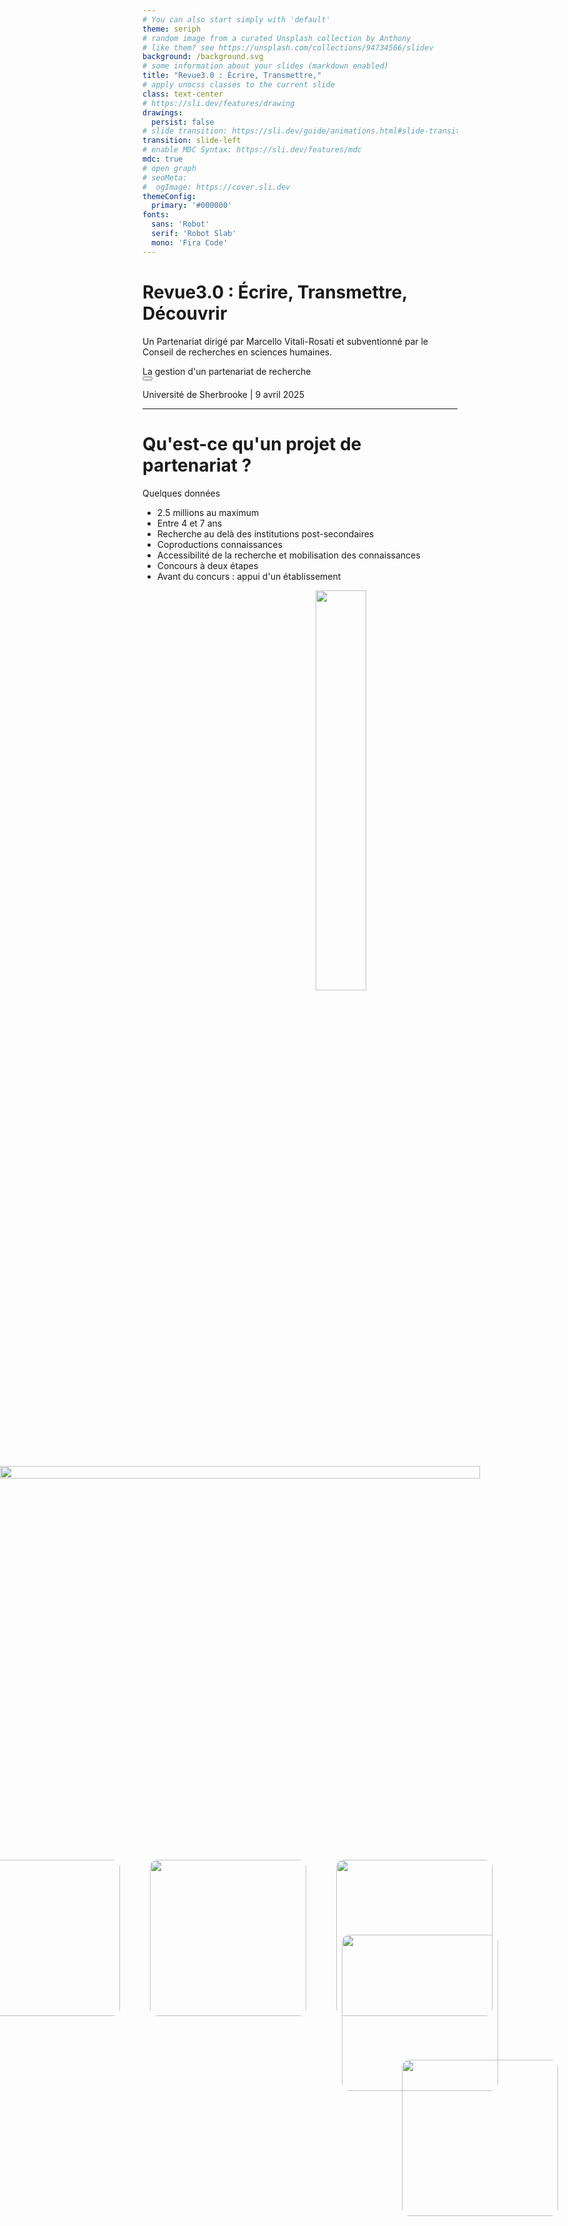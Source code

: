 ```yaml
---
# You can also start simply with 'default'
theme: seriph
# random image from a curated Unsplash collection by Anthony
# like them? see https://unsplash.com/collections/94734566/slidev
background: /background.svg
# some information about your slides (markdown enabled)
title: "Revue3.0 : Écrire, Transmettre,"
# apply unocss classes to the current slide
class: text-center
# https://sli.dev/features/drawing
drawings:
  persist: false
# slide transition: https://sli.dev/guide/animations.html#slide-transitions
transition: slide-left
# enable MDC Syntax: https://sli.dev/features/mdc
mdc: true
# open graph
# seoMeta:
#  ogImage: https://cover.sli.dev
themeConfig:
  primary: '#000000'
fonts:
  sans: 'Robot'
  serif: 'Robot Slab'
  mono: 'Fira Code'
---
```


# Revue3.0 : Écrire, Transmettre, Découvrir

Un Partenariat dirigé par Marcello Vitali-Rosati et subventionné par le Conseil de recherches en sciences humaines.

<div @click="$slidev.nav.next" class="mt-12 py-1" hover:bg="white op-10">
  La gestion d'un partenariat de recherche <carbon:arrow-right />
</div>

<div class="abs-br m-6 text-xl">
  <button @click="$slidev.nav.openInEditor()" title="Open in Editor" class="slidev-icon-btn">
    <carbon:edit />
  </button>
  <a href="https://github.com/giuliaferretti12/dall" target="_blank" class="slidev-icon-btn">
    <carbon:logo-github />
  </a>
</div>

Université de Sherbrooke | 9 avril 2025

<!--

-->

---

# Qu'est-ce qu'un projet de partenariat ?

Quelques données

- 2.5 millions au maximum
- Entre 4 et 7 ans
- Recherche au delà des institutions post-secondaires
- Coproductions connaissances
- Accessibilité de la recherche et mobilisation des connaissances
- Concours à deux étapes
- Avant du concurs : appui d'un établissement

<div style="position: relative; width: 100%; height: 100vh;">
    <img src="/crsh-logo.jpeg" style="position: absolute; width: 40%; height: auto; left: 55%; top: 0%;" />
</div>

---
layout: image-right
image: equipe.png
---

# Notre partenariat

Quelques données

- 25 co-chercheur.e.s
- 22 partenaires
- Équipe basée à l'Université de Montréal

<!--
You can have `style` tag in markdown to override the style for the current page.
Learn more: https://sli.dev/features/slide-scope-style
-->

<!--
Here is another comment.
-->
---
layout: center
---

# Tout a commencé avec...

Espace numérique = écriture

[https://www.ecrituresnumeriques.ca/fr](https://www.ecrituresnumeriques.ca/fr)

---
layout: cover
background: chaire.png
---



---
layout: cover
background: https://www.revue20.org/images/entete-p.jpg
---

# Revue2.0

## Développement de partenariat

[https://www.revue20.org/](https://www.revue20.org/)

---
layout: image-right
image: https://www.revue20.org/images/entete-p.jpg
---

# Revue2.0 

## Les objectifs

- Produire un modèle épistémologique pour les revues à l'époque du numérique

- Proposer un nouveau modèle éditorial pour les revues savantes en sciences humaines

<!--
**produire un modèle épistémologique pour les revues à l'époque du numérique**: retracer la mission historique des revues (voir comment celle-ci peut être remplie ou définie à l'époque du numérique) 
- e.g. changement du terme publication 
- problème de l'integration des revues dans un écosystème en évolution
- tâches pour rejoindre les **communautés savantes** sur le web

**proposer un nouveau modèle éditorial pour les revues savantes en sciences humaine**: 
- cahier de charges pour les acteurs de l'édition savante (pour assurer la pérennité et la visibilité des revues sur le web) => création d'outils et de protocoles mieux adaptés aux besoins des chercheurs et éditeurs
-->

---
layout: image-right
image: https://www.revue20.org/images/entete-p.jpg
---

# Les partenaires

- Érudit
- Open Editions
- Huma-Num
- Revue GyberGéo
- Revue Études Françaises
- Revue Intermédialités
- Revue Itinéraires
- Revue Mémoires du livre
- Revue Internationale de photolittérature

---
layout: image-right
image: https://www.revue20.org/images/entete-p.jpg
---

# Les Axes

- Axe Production
- Axe Diffusion
- Axe Agrégation


<!--Powered by [shiki-magic-move](https://shiki-magic-move.netlify.app/), Slidev supports animations across multiple code snippets.

Add multiple code blocks and wrap them with <code>````md magic-move</code> (four backticks) to enable the magic move. For example:

````md magic-move {lines: true}
```ts {*|2|*}
// step 1
const author = reactive({
  name: 'John Doe',
  books: [
    'Vue 2 - Advanced Guide',
    'Vue 3 - Basic Guide',
    'Vue 4 - The Mystery'
  ]
})
```

```ts {*|1-2|3-4|3-4,8}
// step 2
export default {
  data() {
    return {
      author: {
        name: 'John Doe',
        books: [
          'Vue 2 - Advanced Guide',
          'Vue 3 - Basic Guide',
          'Vue 4 - The Mystery'
        ]
      }
    }
  }
}
```

```ts
// step 3
export default {
  data: () => ({
    author: {
      name: 'John Doe',
      books: [
        'Vue 2 - Advanced Guide',
        'Vue 3 - Basic Guide',
        'Vue 4 - The Mystery'
      ]
    }
  })
}
```

Non-code blocks are ignored.

```vue
<!-- step 4 --
<script setup>
const author = {
  name: 'John Doe',
  books: [
    'Vue 2 - Advanced Guide',
    'Vue 3 - Basic Guide',
    'Vue 4 - The Mystery'
  ]
}
</script>
```
````
-->

---
layout: image-right
image: https://www.revue20.org/images/entete-p.jpg
---

# L'équipe de coordination

- Marcello-Vitali Rosati
- Nicolas Sauret
- Margot Mellet
- Antoine Fauchié

<!--
Marcello (et Enrico, etc.) : l'espace centrale dans la théorie de l'éditorialisation

Nicolas comme coordinateur du projet
- concept du protocol
- attention à la communauté

rileggi intro tesi per capirci meglio-->

---

# Théorie de l'éditorialisation

> L’éditorialisation est l’ensemble des dynamiques qui constituent l’espace numérique et qui permettent, à partir de cette constitution, l’émergence du sens. Ces dynamiques sont le résultat de forces et d’actions différentes qui déterminent après coup l’apparition et l’identification d’objets particuliers (personnes, communautés, algorithmes, plateformes…). 

Source : Pour une théorie de l’éditorialisation (Vitali-Rosati 2020)

<!--Tout objet, individu, collectivité n'existe que parce qu'il est modélisé, présenté et structuré dans l'espace numérique.

Toujours liées à des environnements techniques spécifiques (l'environnement numérique est prescriptif)

En ce sens, l’éditorialisation peut être pensée comme l’ensemble des conditions matérielles de médiation qui déterminent l’émergence d’un monde.-->
<div style="position: fixed; bottom: 10vh; left: 80%; transform: translateX(-50%); display: flex; gap: 3rem;">
<img src="/marcello.jpg" style="width: 250px; height: auto; border-radius: 12px;" />
</div>

---

# Communautés, pratiques, protocoles

- Protocoles éditoriales en tant que pratiques négociées et adoptées systématiquement par des communautés/collectifs spécifiques

- Protocoles reconfigurent les relations numériques.

Source : [https://these.nicolassauret.net/](https://these.nicolassauret.net/)

<div style="position: fixed; bottom: 15vh; left: 70%; transform: translateX(-50%); display: flex; gap: 3rem;">
<img src="/nicolas.jpg" style="width: 250px; height: auto; border-radius: 12px;" />
</div>

---
layout: image-right
image: calendrier.png
---

# Articulation du projet

Enjeu conversationnel : revue en tant que espace/outil pour mettre en place des conversations tout au long de la chaîne éditoriale

1. **Production des contenus** : technologies numériques - production de contenus - propositions de bonnes pratiques

2. **Validation des contenus** : technologies numériques - acceptation, citation, dialogue avec l'auteur

3. **Diffusion des contenus** : technologies numériques - accessibilité et visibilité des contenus scientifiques

---
layout: iframe-right
url: https://www.revue20.org/le-projet/experimentations/
---

# Livrables 
Prototypes, expérimentations et ateliers qui se poursuivent dans le cadre de Revue3.0

- Stylo (éditeur de texte sémantique)
  - Évaluation ouverte avec Hypothesis
  - Indexation par mots clés contrôlés
  - Chaînes de publications
- Analyse de gros corpus de revues
- Atelier de réflexion et travail autour du langage 

[https://www.revue20.org/le-projet/experimentations/](https://www.revue20.org/le-projet/experimentations/)

---

# Dispositifs de gestion

- 📍 Coordination montréalaise
- 🌐 Site internet comme vitrine-dispositif assurant la cohérence de la recherche
- 💬 Mattermost pour une communication plus fluide

<div style="position: fixed; bottom: 18vh; left: 38%; transform: translateX(-50%); display: flex; gap: 3rem;">
  <img src="/montreal.jpg" style="width: 250px; height: auto; border-radius: 12px;" />
  <img src="/revue20.png" style="width: 250px; height: auto; border-radius: 12px;" />
  <img src="/mattermost.png" style="width: 250px; height: auto; border-radius: 12px;" />
</div>

<!--
Gouvernance souple : la coordination assure à la fois le suivi direct et la gestion opérationnelle du projet.

Relations directes : la direction sollicite directement les partenaires et co-chercheur.e.s, ce qui favorise la fluidité des échanges.

Limites : cette souplesse peut toutefois poser des problèmes en cas de conflits, notamment en l’absence d’un système clair de légitimation ou de protection des décisions. La coordination générale doit ainsi justifier chaque décision prise, sans cadre formel qui en garantisse la validité.

Enjeux de **communication** : cruciaux pour le bon fonctionnement du projet (cf. les difficultés rencontrées avec CyberGéo).
-->

---
layout: iframe-right
url: https://revue30.org/
class: custom-iframe-content
---

# Revue.0

## Du prototype à la mise en œuvre à grande échelle

<!--ambition-->
- Multiplications des projets
- Pluralité des savoirs <!--questionnement des critères de scientificité d'une revue, à niveau de formats, contenus (cfr. recherche-création)-->
- Pluralité de formes de production, diffusion et légitimation de la connaissance
- Pour que les revues savantes puissent rester les protagonistes des savoirs de demain

---
layout: image-right
image: /background.svg
---

## Donc...

- La temporalité du projet s’étend au-delà de sa durée officielle
- Ramification et multiplication des projets
- Multiplication du nombre des partenaires et de co-chercheur.euse.s
- Une évolution constante de la composition de l'équipes, à tous les niveaux du projet

---
layout: two-cols
---

<div style="position: relative; padding: 2rem;">
  <div style="position: absolute; top: 0; left: 0; width: 100%; height: 100%; background-color: gray; opacity: 0.2; border-radius: 1rem; z-index: 0;"></div>
  <h1>Revue2.0</h1>
  <b>Production des contenus</b>
  <p><small>Quels sont les outils
d'écriture utilisés ? Comment ils façonnent-ils la pensée et l'argumentation
scientifique ?</small></p>
  <b>Validation des contenus</b>
  <p><small>Comment le processus de validation de connaissance est-il affecté – au plan épistémologique et institutionnel – par les technologies numériques ?</small></p>
  <b>Diffusion des contenus</b>
  <p><small>Comment les publications en ligne sont-elles rendues accessibles ? Comment leur confère-t-on de la visibilité ? Quels
publics lisent ces contenus ?</small></p>
  </div>

::right:: 

<div style="position: relative; padding: 2rem;">
  <div style="position: absolute; top: 0; left: 0; width: 100%; height: 100%; background-color: orange; opacity: 0.2; border-radius: 1rem; z-index: 0;"></div>

  <div style="position: relative; z-index: 1;">
    <h1>Revue3.0</h1>
    <b>Écrire</b>
    <p><small>Comment les formes matérielles d'écriture affectent-elle la pensée et la recherche ?</small></p>
    <b>Transmettre</b>
    <p><small>Comment les modes de circulation et de légitimation des contenus savants conditionnent-ils la pensée et la recherche ?</small></p>
    <b>Découvrir</b>
    <p><small>Comment les formes concrètes de lecture et d'appropriation des publications scientifique affectent-elles la pensée et la recherche ?</small></p>
  </div>
</div>

<!--
Écrire : 
Reprendre la main sur l'écrit ; repenser nos pratiques ; protocoles d'écriture et légitimité (IA?) ; le collectif

Transmettre : 
Circulation ; enrichissement sémantique ; transformation/traduction (incommensurabilité ?) ; web sémantique ; IEML

Découvrir : Découvrabilité (performativité du texte découvrable -- qui se présente même à qui ne le cherchait pas, néologisme propre du numérique) ; pratiques de révision ; pratiques d'annotation bibliographique ; la modélisation des actions/stratégies adoptées pour favoriser la découvrabilité des contenus.

De manière générale : De manière générale, on passe des enquêtes de terrain et prototypes (Revue2.0) aux grandes questions assumant le positionnement matérialiste de manière plus claire et radicale (Reve3.0).
-->
---
layout: center
---

# Vers le financement

Ce n’était pas un parcours sans détours...

---

# Le temps de « l' attente »

- Chaînes d'éditions, Single Source Publishing → Fabrique
- Modèles et des savoir → Enjeux d'équité, diversité, inclusion, décolonisation (EDID)
- LLMs, "IA" comme modélisation de l'intelligence
- Production de subalternes
- Pratiques de révision, remédiation
- Approches du nouveau matérialisme

<div style="position: fixed; top: 60%; left: 0; width: 80vw; height: auto; z-index: 9999;">
  <img src="/historique-demandes.png" style="width: 100%; height: 100%; object-fit: cover;" />
</div>

---

# L'évolution du projet face aux critiques du CRSH

## Question de rhétorique ?

S'agit-il d'un travail « utile » ? Caractère aléatoire de l'attribution des financements.

- **« La production d'outils, c'est pas de la recherche »**
  - Qu'est-ce que que une infrastructure de recherche ?
    - Selon le CRSH : Conditions préalables à la recherche
    - Selon Revue3.0 : Rôle des outils dans la détermination de savoir -- le savoir emerge de dispositifs matériels et déterminés

- **« Votre méthodologie n'est pas précise, les solutions techniques proposées ne sont pas originales »**
  - Le notre est un projet de recherche
    - Nous nous intéressons aux formes de modélisation du monde dans les environnements numériques
    - Les grands modèles de langage (LLM) sont des formes spécifiques de modélisation de l’intelligence

---

# L'évolution du projet face aux critiques du CRSH

## Question de fonds

- **« Votre engagement EDID n'est pas pris au sérieux »**
  - La diversité dans la composition actuelle de l'équipe 
  - Il n'existe pas un savoir, notre projet s'engage davantage à la remise en question des critères de scientificité, à la diversité des formes et formats de production de savoir

- **« Votre cadre théorique n'est pas assez développé, vous proposez une »**
  - Lien entre éditorialisation et nouveau matérialisme
  - Précisions sur notre positionnement épistémologique : un effort pour expliciter le lien entre pratique et recherche, expérimentation et théorie

---
layout: center
---

# Une fois le financement obtenu... faire le projet

---
layout: image-right
image: /background-3.svg
---

## Des axes aux projets

Faciliter les **fonctionnements** spécifiques des équipes de travail

Valoriser la **diversité** des contributions, intérêts, expertises

Valoriser la diversité de **modèles épistémologiques** des revues partenaires

> <small>Dans le cadre de l’édition scientifique, chaque outil, chaque plateforme, chaque protocole ou pratique véhiculent une vision du monde particulière. Il est essentiel de reconnaître et valoriser cette spécificité, que ce soit dans les compositions des équipes, les méthodes de travail, les systèmes de communication et d'archivage, etc.</small>

---
layout: iframe-right
url: https://baserow.ecrituresnumeriques.ca/form/jsFu69p4JYhZtzcJisO4nAVja2OgLwRkdqxM32a7_v0
---

# Projets formels : non plus des prototypes

<small>Face à cette multiplication, les prototypes ont laissé place à des projets, _définis formellement_ selon les critères suivants :</small>

- <small>Au moins un partenaire externe et deux co-chercheurs</small>
- <small>Au moins un axe de recherche spécifique</small>
- <small>Chaque projet doit produire au minimum :</small>
  - <small>Un livrable technique</small>
  - <small>Deux livrables d'ordre théorique</small>
- <small> Un **formulaire** pour proposer des nouveaux projets</small> →


Mais, **Dans la pratique...**

---

| **Axe 1 Écrire** | **Axe 2 Transmettre** | **Axe 3 Découvrir** | **Transversaux** |
|--------------|-------------------|-----------------|----------|
| Suggestion automatique de références bibliographiques | Modélisation des revisions | Protocoles annotations Sens Public |  Refonte métadonnées Stylo |
| Référentiel des flux éditoriaux | Expérimentations avec IEML dans Stylo/ Isidore | Modélisation du site | Export Stylo (sites revues) |
| Pink my Stylo | Création automatique d'un contexte sémantique dans les articles Stylo | Révision bibliographique avec IA | Export Imaginations |
| Expérimentations avec Cosma | | | Modélisation du site Revue3.0 |

<!--
À partir des projets pilotes menés dans le cadre de Revue3.0

- Édition avec Stylo
- Indexation de mots clés
- évaluation ouverte (cfr. Thèse de Nicolas)

1. Tous les projets ne s’inscrivent pas naturellement dans un axe de recherche.
2. Il ne s’agit pas d’un simple problème d’alignement entre projets et axes,
mais plutôt d’un décalage entre les intérêts de recherche des responsables d’axes et la nature même de certains projets.
3. Cela concerne en particulier les projets issus de Revue2.0, notamment ceux autour de l’outil Stylo.
-->
---
layout: center
---

# Au-delà des livrables : Groupes de travail

Modification survenue progressivement, à partir des rencontres avec les membres du partenariat.

<div style="position: relative; padding: 2rem;">
  <div style="position: absolute; top: 0; left: 0; width: 100%; height: 100%; background-color: blue; opacity: 0.2; border-radius: 1rem; z-index: 0;"></div>
<div v-click>
  <h2>À la suite de la <a href="https://revue30.org/documents/compte-rendu-premieree-assemblee-pleiniere/" target="_blank">première réunion plénière du partenariat</a></h2>
  <p>🤖 Atelier « Recherche, édition et IA »</p>
</div>

<br>

<div v-click>
  <h2>En réaction à la <a href="https://revue30.org/documents/rencontre-large-revues/" target="_blank">rencontre large des revues</a></h2>
  <p>🌎 Groupe de travail sur les enjeux de décolonisation du savoir</p>
  <p>✍️ Groupe de travail sur la visibilité des évaluateur·ice·s</p>
  <p>🎨 Groupe de travail sur les formes et formats de la recherche</p>
</div>
</div>

<!--Dopo il lancio del partenariato : è emersa la preoccupazione dei membri nei confronti dell'impatto di metodi computazionali per la produzione di conoscenze. 

Durante l'incontro delle riviste, ci siamo trovati di fronte a 3 esigenze fondamentali delle riviste
1. la difficoltà di "accettare" delle proposte scientifiche di persone provenienti dal Sud del mondo/di dottorandi/o da milieux non accademici (come nel caso degli ingegneri di ricerca in Francia)  => rimettere piuttosto in questione i nostri termini di scientificità => glossario per osservare in che modo certi termini (come quello di pubblicazione, sapere, etc.) sono definiti all'interno del sud del mondo => obiettivo di includere nella riflessione delle riviste che provengono dal Sud Globale

2. la difficoltà di trovare "évaluateurs" per le riviste in scienze umane: si tratta di un tipo di compito poco valorizzato nel milieux de la recherche : 
riflessioni sul ruolo che tali valutatori apportano alla conoscenza.
=> stato dell'arte sulle riflessioni sul tema
=> una serie di conversazioni con gli evaluateurs
=> una serie di atelier con le riviste per parlare della questione
=> un sito/documento che raccoglie qualche cosiglio/bonnes pratiques et le risorse bibliografiche

3. la difficoltà di trovare finanziamenti per delle riviste che adottano forme di pubblicazioni che non rispecchiano i criteri di scientificità del CRSH (come nel caso di MuseMedusa) => progetto per dopo
-->

---
layout: section
---

# Maintenir la cohérence face à la multiplication

## Centralisation ?

---
layout: two-cols
---

# Enjeux

<div style="position: relative; padding: 2rem;">
<ol>
  <li><span style="background-color: #A6C8FF; padding: 0.2em; border-radius: 5px;">Visibilité, valorisation, découvrabilité</span></li> <!-- blu pastello pallido -->
  <li><span style="background-color: #F9E59F; padding: 0.2em; border-radius: 5px;">Cohérence de la recherche</span></li> <!-- giallo pastello pallido -->
  <li><span style="background-color: #F7A7A7; padding: 0.2em; border-radius: 5px;">Documentation et archivage</span></li> <!-- rosso pastello pallido -->
  <li><span style="background-color: #A6E1A1; padding: 0.2em; border-radius: 5px;">Information des membres</span></li> <!-- verde pastello pallido -->
  <li><span style="background-color: #A1D8D8; padding: 0.2em; border-radius: 5px;">Espaces de discussion</span></li> <!-- verde acqua pastello pallido -->
  <li><span style="background-color: #D3A9F7; padding: 0.2em; border-radius: 5px;">Connaissance des activités et intérêts de recherche des autres membres</span></li> <!-- viola pastello pallido -->
</ol>
</div>

::right::

# Dispositifs

<div style="position: relative; padding: 2rem;">
<ul>
  <li>Site du projet : <span style="background-color: #A6C8FF; padding: 0.2em; border-radius: 5px;">1</span> <span style="background-color: #F9E59F; padding: 0.2em; border-radius: 5px;">2</span> <span style="background-color: #F7A7A7; padding: 0.2em; border-radius: 5px;">3</span> <span style="background-color: #A6E1A1; padding: 0.2em; border-radius: 5px;">4</span></li> 
  <li>Discourse : <span style="background-color: #A6C8FF; padding: 0.2em; border-radius: 5px;">1</span> <span style="background-color: #A1D8D8; padding: 0.2em; border-radius: 5px;">5</span></li>
  <li>Liste de diffusion<!--newsletter + formulaire pour les membres--> : <span style="background-color: #A6E1A1; padding: 0.2em; border-radius: 5px;">4</span> <span style="background-color: #A1D8D8; padding: 0.2em; border-radius: 5px;">5</span> <span style="background-color: #D3A9F7; padding: 0.2em; border-radius: 5px;">6</span></li> <!-- rosso pastello pallido -->
  <li>Mattermost : <span style="background-color: #A1D8D8; padding: 0.2em; border-radius: 5px;">5</span></li> <!-- seulement pour les membres de l'équipe de coordination de l'UdeM, système utilisé dans le cadre de la CRCEN-->
  <li>GitLab : <span style="background-color: #F9E59F; padding: 0.2em; border-radius: 5px;">2</span> <span style="background-color: #F7A7A7; padding: 0.2em; border-radius: 5px;">3</span></li> <!-- verde acqua pastello pallido -->
  <li>Zotero : <span style="background-color: #F7A7A7; padding: 0.2em; border-radius: 5px;">3</span> <span style="background-color: #D3A9F7; padding: 0.2em; border-radius: 5px;">6</span></li> <!-- publications accéssibles via le site -->
</ul>
</div>


<!--
Aussi : chaque projet peut prévoir un système propre en interne
-->

---

## Gouvernance
Un dispositif organisationnel

<div style="display: flex; justify-content: center; align-items: center; height: 64vh; position: relative;">
  <img src="/gouvernance.png" style="max-width: 90%; height: auto; border-radius: 12px;" />
</div>

---
layout: section
---

# Gouvernance -- dans la pratique...

---
layout: image-left
image: /background-4.svg
---

# Coordination des projets ou de GT

- Unité fondamentale : projets
- Chaque projet à un coordinateur qui fait le point entre la coordination générale et les responsables d'axe
- Production de rapport de projet
- Fiche de poste en train d'être produite

<!--tâches concrètes, pour responsabiliser la personne : moment de la rédaction du rapport est un moment de clarification de son rôle auprès des directeurs d'axe et des autres membres du projet ; important également pour la documentation-->

---
layout: image-left
image: /background-3.svg
---

# Direction d'axe

- Important pour la cohérence du projet 
- Fonction « politique »
- Production de rapports d'axe
- Fiche de poste en train d'être produite

---
layout: image-left
image: /background.svg
---

## Comité exécutif

- 1 representant·e par axe, 1 representant·e des étudiant·e·s, un represent·e des partenaires, directeur, coordination générale
- Rencontre au moins 3 fois par an (dont au moins une fois avant la réunion plénière)
- Discussions sont à l'origine d'un rapport global du partenariat

---
layout: image-left
image: /background-2.svg
---

## Comité scientifique

- Organe consultatif
- Exprime ses opinions par rapport aux rapports global du partenariat

---
layout: image-left
image: /background-3.svg
---

## Assembée plénière

- Une fois par an
- Participée par tous les membres du projet
- Validation du budget
- Validation du calendrier de l'année
- Nouvelles propositions
- Vitrine et occasion de rencontre/nouvelle collaborations
<!--Esapce pour présenter les activités du partenariat (projets, GT, conférences, etc.), espace pour écouter les revues, espace pour table ronde sur des tématiques EDI et d'autres thématiques proposées par le chercheur·euse·s, moment pour un atelier technique/bricolage sur les formats de balisage/chaînes éditoriales, -->

---
layout: image-left
image: /background-4.svg
---

## Comité formation et diffusion

- Calendrier des activités de formation 
- Calendrier des activités de diffusion

## Comité EDID

- Charte EDID
- Groupes de travail
- Ateliers et tables rondes

---
layout: image-left
image: /background-2.svg
---

## Les défis 

- Archivage/pérennisation des outils/plateformes/documentation produites <!--formats de texte brut-->
- Mutabilité de l'équipe de coordination et des équipes à la direction de nos partenaires
- Assurer activités et rencontres à distance, dans un monde où les messages et les courriels sont surchargés
- Clarifier les rôles de chacun·e, ainsi que le lien entre ces rôles, la recherche générale du partenariat et des projets spécifiques

---
layout: cover
background: /background.svg
---

# Merci !

---

# Components

<div grid="~ cols-2 gap-4">
<div>

You can use Vue components directly inside your slides.

We have provided a few built-in components like `<Tweet/>` and `<Youtube/>` that you can use directly. And adding your custom components is also super easy.

```html
<Counter :count="10" />
```

<!-- ./components/Counter.vue -->
<Counter :count="10" m="t-4" />

Check out [the guides](https://sli.dev/builtin/components.html) for more.

</div>
<div>

```html
<Tweet id="1390115482657726468" />
```

<Tweet id="1390115482657726468" scale="0.65" />

</div>
</div>

<!--
Presenter note with **bold**, *italic*, and ~~striked~~ text.

Also, HTML elements are valid:
<div class="flex w-full">
  <span style="flex-grow: 1;">Left content</span>
  <span>Right content</span>
</div>
-->

---
class: px-20
---

# Themes

Slidev comes with powerful theming support. Themes can provide styles, layouts, components, or even configurations for tools. Switching between themes by just **one edit** in your frontmatter:

<div grid="~ cols-2 gap-2" m="t-2">

```yaml
---
theme: default
---
```

```yaml
---
theme: seriph
---
```

<img border="rounded" src="https://github.com/slidevjs/themes/blob/main/screenshots/theme-default/01.png?raw=true" alt="">

<img border="rounded" src="https://github.com/slidevjs/themes/blob/main/screenshots/theme-seriph/01.png?raw=true" alt="">

</div>

Read more about [How to use a theme](https://sli.dev/guide/theme-addon#use-theme) and
check out the [Awesome Themes Gallery](https://sli.dev/resources/theme-gallery).

---

# Clicks Animations

You can add `v-click` to elements to add a click animation.

<div v-click>

This shows up when you click the slide:

```html
<div v-click>This shows up when you click the slide.</div>
```

</div>

<br>

<v-click>

The <span v-mark.red="3"><code>v-mark</code> directive</span>
also allows you to add
<span v-mark.circle.orange="4">inline marks</span>
, powered by [Rough Notation](https://roughnotation.com/):

```html
<span v-mark.underline.orange>inline markers</span>
```

</v-click>

<div mt-20 v-click>

[Learn more](https://sli.dev/guide/animations#click-animation)

</div>

---

# Motions

Motion animations are powered by [@vueuse/motion](https://motion.vueuse.org/), triggered by `v-motion` directive.

```html
<div
  v-motion
  :initial="{ x: -80 }"
  :enter="{ x: 0 }"
  :click-3="{ x: 80 }"
  :leave="{ x: 1000 }"
>
  Slidev
</div>
```

<div class="w-60 relative">
  <div class="relative w-40 h-40">
    <img
      v-motion
      :initial="{ x: 800, y: -100, scale: 1.5, rotate: -50 }"
      :enter="final"
      class="absolute inset-0"
      src="https://sli.dev/logo-square.png"
      alt=""
    />
    <img
      v-motion
      :initial="{ y: 500, x: -100, scale: 2 }"
      :enter="final"
      class="absolute inset-0"
      src="https://sli.dev/logo-circle.png"
      alt=""
    />
    <img
      v-motion
      :initial="{ x: 600, y: 400, scale: 2, rotate: 100 }"
      :enter="final"
      class="absolute inset-0"
      src="https://sli.dev/logo-triangle.png"
      alt=""
    />
  </div>

  <div
    class="text-5xl absolute top-14 left-40 text-[#2B90B6] -z-1"
    v-motion
    :initial="{ x: -80, opacity: 0}"
    :enter="{ x: 0, opacity: 1, transition: { delay: 2000, duration: 1000 } }">
    Slidev
  </div>
</div>

<!-- vue script setup scripts can be directly used in markdown, and will only affects current page -->
<script setup lang="ts">
const final = {
  x: 0,
  y: 0,
  rotate: 0,
  scale: 1,
  transition: {
    type: 'spring',
    damping: 10,
    stiffness: 20,
    mass: 2
  }
}
</script>

<div
  v-motion
  :initial="{ x:35, y: 30, opacity: 0}"
  :enter="{ y: 0, opacity: 1, transition: { delay: 3500 } }">

[Learn more](https://sli.dev/guide/animations.html#motion)

</div>

---

# LaTeX

LaTeX is supported out-of-box. Powered by [KaTeX](https://katex.org/).

<div h-3 />

Inline $\sqrt{3x-1}+(1+x)^2$

Block
$$ {1|3|all}
\begin{aligned}
\nabla \cdot \vec{E} &= \frac{\rho}{\varepsilon_0} \\
\nabla \cdot \vec{B} &= 0 \\
\nabla \times \vec{E} &= -\frac{\partial\vec{B}}{\partial t} \\
\nabla \times \vec{B} &= \mu_0\vec{J} + \mu_0\varepsilon_0\frac{\partial\vec{E}}{\partial t}
\end{aligned}
$$

[Learn more](https://sli.dev/features/latex)

---

# Diagrams

You can create diagrams / graphs from textual descriptions, directly in your Markdown.

<div class="grid grid-cols-4 gap-5 pt-4 -mb-6">

```mermaid {scale: 0.5, alt: 'A simple sequence diagram'}
sequenceDiagram
    Alice->John: Hello John, how are you?
    Note over Alice,John: A typical interaction
```

```mermaid {theme: 'neutral', scale: 0.8}
graph TD
B[Text] --> C{Decision}
C -->|One| D[Result 1]
C -->|Two| E[Result 2]
```

```mermaid
mindmap
  root((mindmap))
    Origins
      Long history
      ::icon(fa fa-book)
      Popularisation
        British popular psychology author Tony Buzan
    Research
      On effectiveness<br/>and features
      On Automatic creation
        Uses
            Creative techniques
            Strategic planning
            Argument mapping
    Tools
      Pen and paper
      Mermaid
```

```plantuml {scale: 0.7}
@startuml

package "Some Group" {
  HTTP - [First Component]
  [Another Component]
}

node "Other Groups" {
  FTP - [Second Component]
  [First Component] --> FTP
}

cloud {
  [Example 1]
}

database "MySql" {
  folder "This is my folder" {
    [Folder 3]
  }
  frame "Foo" {
    [Frame 4]
  }
}

[Another Component] --> [Example 1]
[Example 1] --> [Folder 3]
[Folder 3] --> [Frame 4]

@enduml
```

</div>

Learn more: [Mermaid Diagrams](https://sli.dev/features/mermaid) and [PlantUML Diagrams](https://sli.dev/features/plantuml)

---
foo: bar
dragPos:
  square: 691,32,167,_,-16
---

# Draggable Elements

Double-click on the draggable elements to edit their positions.

<br>

###### Directive Usage

```md
<img v-drag="'square'" src="https://sli.dev/logo.png">
```

<br>

###### Component Usage

```md
<v-drag text-3xl>
  <div class="i-carbon:arrow-up" />
  Use the `v-drag` component to have a draggable container!
</v-drag>
```

<v-drag pos="663,206,261,_,-15">
  <div text-center text-3xl border border-main rounded>
    Double-click me!
  </div>
</v-drag>

<img v-drag="'square'" src="https://sli.dev/logo.png">

###### Draggable Arrow

```md
<v-drag-arrow two-way />
```

<v-drag-arrow pos="67,452,253,46" two-way op70 />

---
src: ./pages/imported-slides.md
hide: false
---

---

# Monaco Editor

Slidev provides built-in Monaco Editor support.

Add `{monaco}` to the code block to turn it into an editor:

```ts {monaco}
import { ref } from 'vue'
import { emptyArray } from './external'

const arr = ref(emptyArray(10))
```

Use `{monaco-run}` to create an editor that can execute the code directly in the slide:

```ts {monaco-run}
import { version } from 'vue'
import { emptyArray, sayHello } from './external'

sayHello()
console.log(`vue ${version}`)
console.log(emptyArray<number>(10).reduce(fib => [...fib, fib.at(-1)! + fib.at(-2)!], [1, 1]))
```

---
layout: center
class: text-center
---

# Learn More

[Documentation](https://sli.dev) · [GitHub](https://github.com/slidevjs/slidev) · [Showcases](https://sli.dev/resources/showcases)

<PoweredBySlidev mt-10 />
